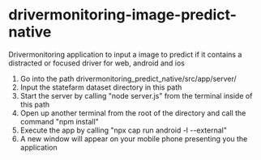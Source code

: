 # drivermonitoring-image-predict-native

Drivermonitoring application to input a image to predict if it contains a distracted or focused driver for web, android and ios

1. Go into the path drivermonitoring_predict_native/src/app/server/
2. Input the statefarm dataset directory in this path
3. Start the server by calling "node server.js" from the terminal inside of this path
4. Open up another terminal from the root of the directory and call the command "npm install"
5. Execute the app by calling "npx cap run android -l --external"
6. A new window will appear on your mobile phone presenting you the application
